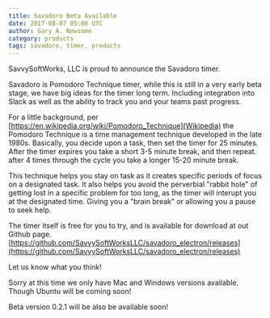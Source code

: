 ```yaml
---
title: Savadoro Beta Available
date: 2017-08-07 05:00 UTC
author: Gary A. Newsome
category: products
tags: savadoro, timer, products
---
```


SavvySoftWorks, LLC is proud to announce the Savadoro timer.

Savadoro is Pomodoro Technique timer, while this is still in a very early beta stage, we have big ideas for the timer long term. Including integration into Slack as well as the ability to track you and your teams past progress.

For a little background, per [https://en.wikipedia.org/wiki/Pomodoro_Technique](Wikipedia) the Pomodoro Technique is a time management technique developed in the late 1980s. Basically, you decide upon a task, then set the timer for 25 minutes. After the timer expires you take a short 3-5 minute break, and then repeat. after 4 times through the cycle you take a longer 15-20 minute break.

This technique helps you stay on task as it creates specific periods of focus on a designated task. It also helps you avoid the perverbial "rabbit hole" of getting lost in a specific problem for too long, as the timer will interupt you at the designated time. Giving you a "brain break" or allowing you a pause to seek help.

The timer itself is free for you to try, and is available for download at out Github page. [https://github.com/SavvySoftWorksLLC/savadoro_electron/releases](https://github.com/SavvySoftWorksLLC/savadoro_electron/releases)

Let us know what you think!

Sorry at this time we only have Mac and Windows versions available. Though Ubuntu will be coming soon!

Beta version 0.2.1 will be also be available soon!
